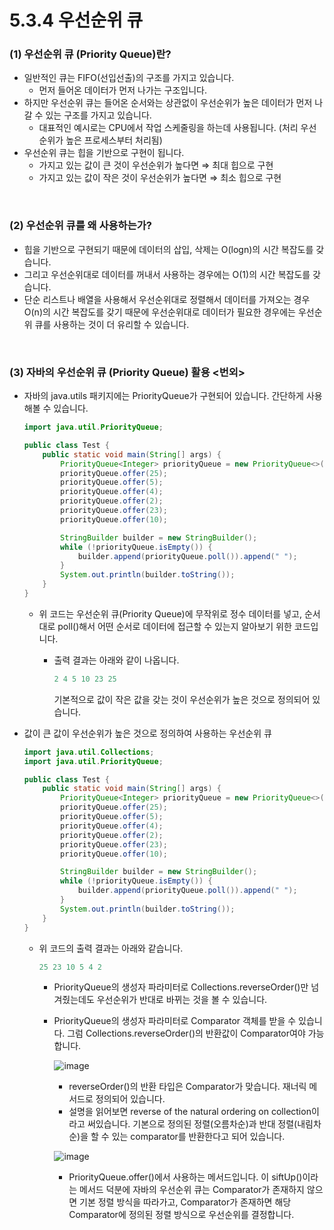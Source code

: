 # 5.3.4 우선순위 큐

### (1) 우선순위 큐 (Priority Queue)란?

- 일반적인 큐는 FIFO(선입선출)의 구조를 가지고 있습니다.
    - 먼저 들어온 데이터가 먼저 나가는 구조입니다.
- 하지만 우선순위 큐는 들어온 순서와는 상관없이 우선순위가 높은 데이터가 먼저 나갈 수 있는 구조를 가지고 있습니다.
    - 대표적인 예시로는 CPU에서 작업 스케줄링을 하는데 사용됩니다. (처리 우선 순위가 높은 프로세스부터 처리됨)
- 우선순위 큐는 힙을 기반으로 구현이 됩니다.
    - 가지고 있는 값이 큰 것이 우선순위가 높다면 ⇒ 최대 힙으로 구현
    - 가지고 있는 값이 작은 것이 우선순위가 높다면 ⇒ 최소 힙으로 구현

<br>

### (2) 우선순위 큐를 왜 사용하는가?

- 힙을 기반으로 구현되기 때문에 데이터의 삽입, 삭제는 O(logn)의 시간 복잡도를 갖습니다.
- 그리고 우선순위대로 데이터를 꺼내서 사용하는 경우에는 O(1)의 시간 복잡도를 갖습니다.
- 단순 리스트나 배열을 사용해서 우선순위대로 정렬해서 데이터를 가져오는 경우 O(n)의 시간 복잡도를 갖기 때문에 우선순위대로 데이터가 필요한 경우에는 우선순위 큐를 사용하는 것이 더 유리할 수 있습니다.

<br>

### (3) 자바의 우선순위 큐 (Priority Queue) 활용 <번외>

- 자바의 java.utils 패키지에는 PriorityQueue가 구현되어 있습니다. 간단하게 사용해볼 수 있습니다.
    
    ```java
    import java.util.PriorityQueue;
    
    public class Test {
        public static void main(String[] args) {
            PriorityQueue<Integer> priorityQueue = new PriorityQueue<>();
            priorityQueue.offer(25);
            priorityQueue.offer(5);
            priorityQueue.offer(4);
            priorityQueue.offer(2);
            priorityQueue.offer(23);
            priorityQueue.offer(10);
    
            StringBuilder builder = new StringBuilder();
            while (!priorityQueue.isEmpty()) {
                builder.append(priorityQueue.poll()).append(" ");
            }
            System.out.println(builder.toString());
        }
    }
    ```
    
    - 위 코드는 우선순위 큐(Priority Queue)에 무작위로 정수 데이터를 넣고, 순서대로 poll()해서 어떤 순서로 데이터에 접근할 수 있는지 알아보기 위한 코드입니다.
        - 출력 결과는 아래와 같이 나옵니다.
            
            ```java
            2 4 5 10 23 25
            ```
            
            기본적으로 값이 작은 값을 갖는 것이 우선순위가 높은 것으로 정의되어 있습니다.
            
- 값이 큰 값이 우선순위가 높은 것으로 정의하여 사용하는 우선순위 큐
    
    ```java
    import java.util.Collections;
    import java.util.PriorityQueue;
    
    public class Test {
        public static void main(String[] args) {
            PriorityQueue<Integer> priorityQueue = new PriorityQueue<>(Collections.reverseOrder());
            priorityQueue.offer(25);
            priorityQueue.offer(5);
            priorityQueue.offer(4);
            priorityQueue.offer(2);
            priorityQueue.offer(23);
            priorityQueue.offer(10);
    
            StringBuilder builder = new StringBuilder();
            while (!priorityQueue.isEmpty()) {
                builder.append(priorityQueue.poll()).append(" ");
            }
            System.out.println(builder.toString());
        }
    }
    ```
    
    - 위 코드의 출력 결과는 아래와 같습니다.
        
        ```java
        25 23 10 5 4 2
        ```
        
        - PriorityQueue의 생성자 파라미터로 Collections.reverseOrder()만 넘겨줬는데도 우선순위가 반대로 바뀌는 것을 볼 수 있습니다.
        - PriorityQueue의 생성자 파라미터로 Comparator 객체를 받을 수 있습니다. 그럼 Collections.reverseOrder()의 반환값이 Comparator여야 가능합니다.
            
            ![image](https://user-images.githubusercontent.com/70641477/232726093-c81dcab0-74af-49b6-a13c-5633e539a914.png)
            
            - reverseOrder()의 반환 타입은 Comparator가 맞습니다. 재너릭 메서드로 정의되어 있습니다.
            - 설명을 읽어보면 reverse of the natural ordering on collection이라고 써있습니다. 기본으로 정의된 정렬(오름차순)과 반대 정렬(내림차순)을 할 수 있는 comparator를 반환한다고 되어 있습니다.
            
            ![image](https://user-images.githubusercontent.com/70641477/232726154-79f6c5df-2490-4d64-abff-9531c3268fca.png)
            
            - PriorityQueue.offer()에서 사용하는 메서드입니다. 이 siftUp()이라는 메서드 덕분에 자바의 우선순위 큐는 Comparator가 존재하지 않으면 기본 정렬 방식을 따라가고, Comparator가 존재하면 해당 Comparator에 정의된 정렬 방식으로 우선순위를 결정합니다.

